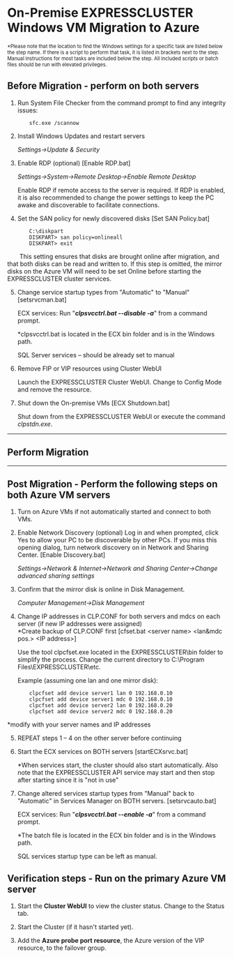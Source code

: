 # On-Premise EXPRESSCLUSTER Windows VM Migration to Azure

 <span style="font-size:80%">*Please note that the location to find the Windows settings for a specific task are listed below the step name. If there is a script to perform that task, it is listed in brackets next to the step. Manual instructions for most tasks are included below the step. All included scripts or batch files should be run with elevated privileges.</span>

## Before Migration - perform on both servers

1.	Run System File Checker from the command prompt to find any integrity issues:
```
       sfc.exe /scannow
```
2.	Install Windows Updates and restart servers

       *Settings->Update & Security*

3.	Enable RDP (optional) \[Enable RDP.bat\]

       *Settings->System->Remote Desktop->Enable Remote Desktop*
    
       Enable RDP if remote access to the server is required. If RDP is enabled, it is also recommended to change the power settings to keep the PC awake and discoverable to facilitate connections.

4.	Set the SAN policy for newly discovered disks \[Set SAN Policy.bat\]
```
       C:\diskpart
       DISKPART> san policy=onlineall
       DISKPART> exit
```    
&emsp;&emsp;This setting ensures that disks are brought online after migration, and that both disks can be read and written to. If this step is omitted, the mirror disks on the Azure VM will need to be set Online before starting the EXPRESSCLUSTER cluster services.

5.	Change service startup types from "Automatic" to "Manual" \[setsrvcman.bat\]

       ECX services:  Run "***clpsvcctrl.bat --disable -a***" from a command prompt.

       *clpsvcctrl.bat is located in the ECX bin folder and is in the Windows path.

       SQL Server services – should be already set to manual

6.	Remove FIP or VIP resources using Cluster WebUI

       Launch the EXPRESSCLUSTER Cluster WebUI. Change to Config Mode and remove the resource.

7.	Shut down the On-premise VMs \[ECX Shutdown.bat\]

       Shut down from the EXPRESSCLUSTER WebUI or execute the command *clpstdn.exe*.

------

## Perform Migration

------
## Post Migration - Perform the following steps on both Azure VM servers

1.	Turn on Azure VMs if not automatically started and connect to both VMs.

2.	Enable Network Discovery (optional)
       Log in and when prompted, click Yes to allow your PC to be discoverable by other PCs. If you miss this opening dialog, turn network discovery on in Network and Sharing Center. \[Enable Discovery.bat\]

       *Settings->Network & Internet->Network and Sharing Center->Change advanced sharing settings*

3.	Confirm that the mirror disk is online in Disk Management.

       *Computer Management->Disk Management*

4.	Change IP addresses in CLP.CONF for both servers and mdcs on each server (if new IP addresses were assigned)    
       *Create backup of CLP.CONF first \[cfset.bat \<server name\> \<lan\&mdc pos.\> \<IP address\>\]

       Use the tool clpcfset.exe located in the EXPRESSCLUSTER\bin folder to simplify the process. Change the current directory to C:\Program Files\EXPRESSCLUSTER\etc. 

       Example (assuming one lan and one mirror disk):
```
       clpcfset add device server1 lan 0 192.168.0.10
       clpcfset add device server1 mdc 0 192.168.0.10
       clpcfset add device server2 lan 0 192.168.0.20
       clpcfset add device server2 mdc 0 192.168.0.20
```
*modify with your server names and IP addresses

5.	REPEAT steps 1 – 4 on the other server before continuing

6.	Start the ECX services on BOTH servers \[startECXsrvc.bat\]

       *When services start, the cluster should also start automatically. Also note that the EXPRESSCLUSTER API service may start and then stop after starting since it is "not in use"

7.	Change altered services startup types from "Manual" back to "Automatic" in Services Manager on BOTH servers. \[setsrvcauto.bat\]

       ECX services:  Run "***clpsvcctrl.bat --enable -a***" from a command prompt.

       *The batch file is located in the ECX bin folder and is in the Windows path.

       SQL services startup type can be left as manual.

## Verification steps - Run on the primary Azure VM server

1.	Start the **Cluster WebUI** to view the cluster status. Change to the Status tab.

2.	Start the Cluster (if it hasn't started yet).

3.	Add the **Azure probe port resource**, the Azure version of the VIP resource, to the failover group.
